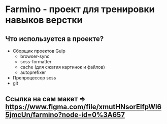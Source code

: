  # Farmino - проект для тренировки навыков верстки
 
 ## Что используется в проекте?
 - Сборщик проектов Gulp
   - browser-sync 
   - scss-formatter
   - cache (для сжатия картинок и файлов)
   - autoprefixer
- Препроцессор scss
- git

## Ссылка на сам макет => https://www.figma.com/file/xmutHNsorElfpWl65jmcUn/farmino?node-id=0%3A657
